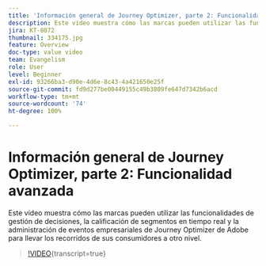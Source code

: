```yaml
---
title: 'Información general de Journey Optimizer, parte 2: Funcionalidad avanzada'
description: Este vídeo muestra cómo las marcas pueden utilizar las funcionalidades de gestión de decisiones, la calificación de segmentos en tiempo real y la administración de eventos empresariales de Journey Optimizer de Adobe para llevar los recorridos de sus consumidores a otro nivel.
jira: KT-8072
thumbnail: 334175.jpg
feature: Overview
doc-type: value video
team: Evangelism
role: User
level: Beginner
exl-id: 93266ba3-d90e-4d6e-8c43-4a421650e25f
source-git-commit: fd9d277be00449155c49b3809fe647d7342b6acd
workflow-type: tm+mt
source-wordcount: '74'
ht-degree: 100%

---
```


# Información general de Journey Optimizer, parte 2: Funcionalidad avanzada

Este vídeo muestra cómo las marcas pueden utilizar las funcionalidades de gestión de decisiones, la calificación de segmentos en tiempo real y la administración de eventos empresariales de Journey Optimizer de Adobe para llevar los recorridos de sus consumidores a otro nivel.

>[!VIDEO](https://video.tv.adobe.com/v/334175?quality=12&learn=on){transcript=true}
